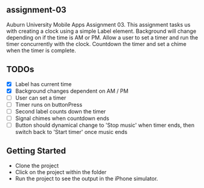 assignment-03
-------------
Auburn University Mobile Apps Assignment 03. This assignment tasks us with creating a clock using a simple Label element. Background will change depending on if the time is AM or PM. Allow a user to set a timer and run the timer concurrently with the clock. Countdown the timer and set a chime when the timer is complete.

TODOs
-----
- [x] Label has current time
- [x] Background changes dependent on AM / PM
- [ ] User can set a timer
- [ ] Timer runs on buttonPress
- [ ] Second label counts down the timer
- [ ] Signal chimes when countdown ends
- [ ] Button should dynamical change to 'Stop music' when timer ends, then switch back to 'Start timer' once music ends

Getting Started
---------------
- Clone the project
- Click on the project within the folder
- Run the project to see the output in the iPhone simulator.
